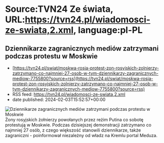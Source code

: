 # Source:TVN24 Ze świata, URL:https://tvn24.pl/wiadomosci-ze-swiata,2.xml, language:pl-PL

## Dziennikarze zagranicznych mediów zatrzymani podczas protestu w Moskwie
 - [https://tvn24.pl/swiat/moskwa-rosja-protest-zon-rosyjskich-zolnierzy-zatrzymano-co-najmniej-27-osob-w-tym-dziennikarzy-zagranicznych-mediow-7755800?source=rss](https://tvn24.pl/swiat/moskwa-rosja-protest-zon-rosyjskich-zolnierzy-zatrzymano-co-najmniej-27-osob-w-tym-dziennikarzy-zagranicznych-mediow-7755800?source=rss)
 - RSS feed: https://tvn24.pl/wiadomosci-ze-swiata,2.xml
 - date published: 2024-02-03T15:52:57+00:00

<img alt="Dziennikarze zagranicznych mediów zatrzymani podczas protestu w Moskwie" src="https://tvn24.pl/najnowsze/cdn-zdjecie-w7zyeo-protest-zon-w-moskwie-13-stycznia-7755806/alternates/LANDSCAPE_1280" />
    Żony rosyjskich żołnierzy powołanych przez reżim Putina co sobotę protestują w Moskwie. Podczas dzisiejszej demonstracji zatrzymano co najmniej 27 osób, z czego większość stanowili dziennikarze, także zagraniczni - poinformował niezależny od władz na Kremlu portal Meduza.

